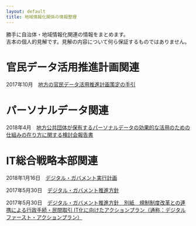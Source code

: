 ```yaml
---
layout: default
title: 地域情報化関係の情報整理
---
```


勝手に自治体・地域情報化関連の情報をまとめます。  
吉本の個人的見解です。見解の内容について何ら保証するものではありません。  


# 官民データ活用推進計画関連
2017年10月　[地方の官民データ活用推進計画策定の手引][1a1f1e44]  

# パーソナルデータ関連
2018年4月　[地方公共団体が保有するパーソナルデータの効果的な活用のための仕組みの在り方に関する検討会報告書][66e66df9]  


# IT総合戦略本部関連
2018年1月16日　[デジタル・ガバメント実行計画][1a1f1e52]

2017年5月30日　[デジタル・ガバメント推進方針][ab0613b6]  

2017年5月30日　[デジタル・ガバメント推進方針　別紙　規制制度改革との連携による行政手続・民間取引 IT化に向けたアクションプラン（通称：デジタルファースト・アクションプラン）][a5562254]


[1a1f1e44]: https://akhysh.github.io/community-informatization/dgovp/ppdpoint.html "地方の官民データ活用推進計画策定の手引"
[66e66df9]: https://akhysh.github.io/community-informatization/pd/pd.html "地方公共団体が保有するパーソナルデータの効果的な活用のための仕組みの在り方に関する検討会報告書"
[1a1f1e52]: https://akhysh.github.io/community-informatization/dgovp/dgovp.html "デジタル・ガバメント実行計画"
[ab0613b6]: https://akhysh.github.io/community-informatization/dgovp/digitalgov.html "デジタル・ガバメント推進方針"
[a5562254]: https://akhysh.github.io/community-informatization/dgovp/digitalfirst.html "デジタルファースト・アクションプラン"
